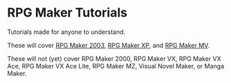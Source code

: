 # RPG Maker Tutorials
Tutorials made for anyone to understand.

These will cover [RPG Maker 2003](https://github.com/TheCrafters001/RPG-Maker-Tutorials/tree/master/RPG%20Maker%202003), [RPG Maker XP](https://github.com/TheCrafters001/RPG-Maker-Tutorials/tree/master/RPG%20Maker%20XP), and [RPG Maker MV](https://github.com/TheCrafters001/RPG-Maker-Tutorials/tree/master/RPG%20Maker%20MV).

These will not (yet) cover RPG Maker 2000, RPG Maker VX, RPG Maker VX Ace, RPG Maker VX Ace Lite, RPG Maker MZ, Visual Novel Maker, or Manga Maker.